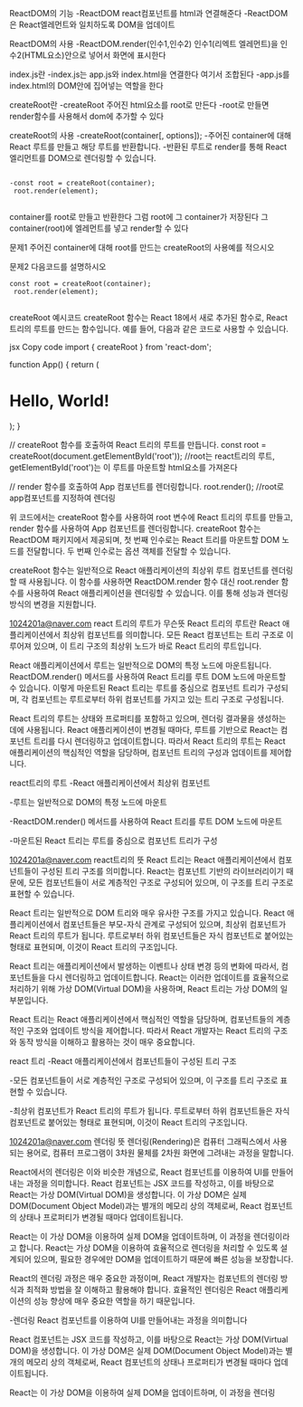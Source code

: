 ReactDOM의 기능
-ReactDOM react컴포넌트를 html과 연결해준다
-ReactDOM은 React엘레먼트와 일치하도록 DOM을 업데이트

ReactDOM의 사용
-ReactDOM.render(인수1,인수2)
인수1(리엑트 엘레먼트)을 인수2(HTML요소)안으로 넣어서 화면에 표시한다

index.js란
-index.js는 app.js와 index.html을 연결한다 여기서 조합된다
-app.js를 index.html의 DOM안에 집어넣는 역할을 한다

createRoot란
-createRoot 주어진 html요소를 root로 만든다
-root로 만들면 render함수를 사용해서 dom에 추가할 수 있다

createRoot의 사용
-createRoot(container[, options]);
-주어진 container에 대해 React 루트를 만들고 해당 루트를 반환합니다.
-반환된 루트로 render를 통해 React 엘리먼트를 DOM으로 렌더링할 수 있습니다.

```

-const root = createRoot(container);
 root.render(element);
 
 ```

container를 root로 만들고 반환한다 그럼 root에 그 container가 저장된다
그 container(root)에 엘레먼트를 넣고 render할 수 있다


문제1
주어진 container에 대해 root를 만드는 createRoot의 사용예를 적으시오

문제2
다음코드를 설명하시오

```
const root = createRoot(container);
 root.render(element);
 
 ```
 
createRoot 예시코드
createRoot 함수는 React 18에서 새로 추가된 함수로, React 트리의 루트를 만드는 함수입니다. 예를 들어, 다음과 같은 코드로 사용할 수 있습니다.

jsx
Copy code
import { createRoot } from 'react-dom';

function App() {
  return (
    <div>
      <h1>Hello, World!</h1>
    </div>
  );
}

// createRoot 함수를 호출하여 React 트리의 루트를 만듭니다.
const root = createRoot(document.getElementById('root')); //root는 react트리의 루트, getElementById('root')는 이 루트를 마운트할 html요소를 가져온다

// render 함수를 호출하여 App 컴포넌트를 렌더링합니다.
root.render(<App />); //root로 app컴포넌트를 지정하여 렌더링

위 코드에서는 createRoot 함수를 사용하여 root 변수에 React 트리의 루트를 만들고, render 함수를 사용하여 App 컴포넌트를 렌더링합니다. createRoot 함수는 ReactDOM 패키지에서 제공되며, 첫 번째 인수로는 React 트리를 마운트할 DOM 노드를 전달합니다. 두 번째 인수로는 옵션 객체를 전달할 수 있습니다.

createRoot 함수는 일반적으로 React 애플리케이션의 최상위 루트 컴포넌트를 렌더링할 때 사용됩니다. 이 함수를 사용하면 ReactDOM.render 함수 대신 root.render 함수를 사용하여 React 애플리케이션을 렌더링할 수 있습니다. 이를 통해 성능과 렌더링 방식의 변경을 지원합니다.




1024201a@naver.com
react 트리의 루트가 무슨뜻
React 트리의 루트란 React 애플리케이션에서 최상위 컴포넌트를 의미합니다. 모든 React 컴포넌트는 트리 구조로 이루어져 있으며, 이 트리 구조의 최상위 노드가 바로 React 트리의 루트입니다.

React 애플리케이션에서 루트는 일반적으로 DOM의 특정 노드에 마운트됩니다. ReactDOM.render() 메서드를 사용하여 React 트리를 루트 DOM 노드에 마운트할 수 있습니다. 이렇게 마운트된 React 트리는 루트를 중심으로 컴포넌트 트리가 구성되며, 각 컴포넌트는 루트로부터 하위 컴포넌트를 가지고 있는 트리 구조로 구성됩니다.

React 트리의 루트는 상태와 프로퍼티를 포함하고 있으며, 렌더링 결과물을 생성하는 데에 사용됩니다. React 애플리케이션이 변경될 때마다, 루트를 기반으로 React는 컴포넌트 트리를 다시 렌더링하고 업데이트합니다. 따라서 React 트리의 루트는 React 애플리케이션의 핵심적인 역할을 담당하며, 컴포넌트 트리의 구성과 업데이트를 제어합니다.

react트리의 루트
-React 애플리케이션에서 최상위 컴포넌트

-루트는 일반적으로 DOM의 특정 노드에 마운트

-ReactDOM.render() 메서드를 사용하여 React 트리를 루트 DOM 노드에 마운트

-마운트된 React 트리는 루트를 중심으로 컴포넌트 트리가 구성

1024201a@naver.com
react트리의 뜻
React 트리는 React 애플리케이션에서 컴포넌트들이 구성된 트리 구조를 의미합니다. React는 컴포넌트 기반의 라이브러리이기 때문에, 모든 컴포넌트들이 서로 계층적인 구조로 구성되어 있으며, 이 구조를 트리 구조로 표현할 수 있습니다.

React 트리는 일반적으로 DOM 트리와 매우 유사한 구조를 가지고 있습니다. React 애플리케이션에서 컴포넌트들은 부모-자식 관계로 구성되어 있으며, 최상위 컴포넌트가 React 트리의 루트가 됩니다. 루트로부터 하위 컴포넌트들은 자식 컴포넌트로 붙어있는 형태로 표현되며, 이것이 React 트리의 구조입니다.

React 트리는 애플리케이션에서 발생하는 이벤트나 상태 변경 등의 변화에 따라서, 컴포넌트들을 다시 렌더링하고 업데이트합니다. React는 이러한 업데이트를 효율적으로 처리하기 위해 가상 DOM(Virtual DOM)을 사용하며, React 트리는 가상 DOM의 일부분입니다.

React 트리는 React 애플리케이션에서 핵심적인 역할을 담당하며, 컴포넌트들의 계층적인 구조와 업데이트 방식을 제어합니다. 따라서 React 개발자는 React 트리의 구조와 동작 방식을 이해하고 활용하는 것이 매우 중요합니다.

react 트리
-React 애플리케이션에서 컴포넌트들이 구성된 트리 구조

-모든 컴포넌트들이 서로 계층적인 구조로 구성되어 있으며, 이 구조를 트리 구조로 표현할 수 있습니다.

-최상위 컴포넌트가 React 트리의 루트가 됩니다. 루트로부터 하위 컴포넌트들은 자식 컴포넌트로 붙어있는 형태로 표현되며, 이것이 React 트리의 구조입니다.

1024201a@naver.com
렌더링 뜻
렌더링(Rendering)은 컴퓨터 그래픽스에서 사용되는 용어로, 컴퓨터 프로그램이 3차원 물체를 2차원 화면에 그려내는 과정을 말합니다.

React에서의 렌더링은 이와 비슷한 개념으로, React 컴포넌트를 이용하여 UI를 만들어내는 과정을 의미합니다. React 컴포넌트는 JSX 코드를 작성하고, 이를 바탕으로 React는 가상 DOM(Virtual DOM)을 생성합니다. 이 가상 DOM은 실제 DOM(Document Object Model)과는 별개의 메모리 상의 객체로써, React 컴포넌트의 상태나 프로퍼티가 변경될 때마다 업데이트됩니다.

React는 이 가상 DOM을 이용하여 실제 DOM을 업데이트하며, 이 과정을 렌더링이라고 합니다. React는 가상 DOM을 이용하여 효율적으로 렌더링을 처리할 수 있도록 설계되어 있으며, 필요한 경우에만 DOM을 업데이트하기 때문에 빠른 성능을 보장합니다.

React의 렌더링 과정은 매우 중요한 과정이며, React 개발자는 컴포넌트의 렌더링 방식과 최적화 방법을 잘 이해하고 활용해야 합니다. 효율적인 렌더링은 React 애플리케이션의 성능 향상에 매우 중요한 역할을 하기 때문입니다.


-렌더링
React 컴포넌트를 이용하여 UI를 만들어내는 과정을 의미합니다

React 컴포넌트는 JSX 코드를 작성하고, 이를 바탕으로 React는 가상 DOM(Virtual DOM)을 생성합니다. 이 가상 DOM은 실제 DOM(Document Object Model)과는 별개의 메모리 상의 객체로써, React 컴포넌트의 상태나 프로퍼티가 변경될 때마다 업데이트됩니다.

React는 이 가상 DOM을 이용하여 실제 DOM을 업데이트하며, 이 과정을 렌더링
